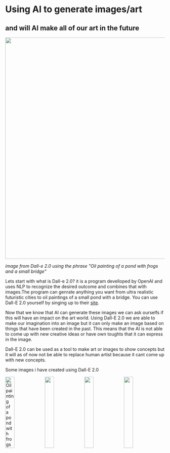 # Using AI to generate images/art
## and will AI make all of our art in the future
<image src="dallep.png" width="700" height="700">

  *image from Dall-e 2.0 using the phrase "Oil painting of a pond with frogs and a small bridge"* 

  Lets start with what is Dall-e 2.0? it is a program develloped by OpenAI and uses NLP to recognize the desired outcome and combines that with images.The program can genrate anything you want from ultra realistic futuristic cities to oil paintings of a small pond with a bridge. You can use Dall-E 2.0 yourself by singing up to their [site](https://openai.com/dall-e-2/).

  Now that we know that AI can generate these images we can ask ourselfs if this will have an impact on the art world. Using Dall-E 2.0 we are able to make our imagination into an image but it can only make an image based on things that have been created in the past. This means that the AI is not able to come up with new creative ideas or have own toughts that it can express in the image.

  Dall-E 2.0 can be used as a tool to make art or images to show concepts but it will as of now not be able to replace human artist because it cant come up with new concepts.


Some images i have created using Dall-E 2.0

<image src="dallep.png" width="24%" height="24%" title="Oil painting of a pond with frogs and a small bridge">
<image src="dallep2.png" width="24%" height="24%">
<image src="dallep3.png" width="24%" height="24%">
<image src="dallep4.png" width="24%" height="24%">